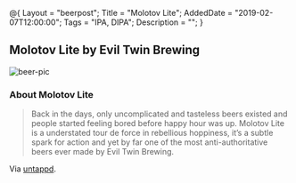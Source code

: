 @{ 
 Layout = "beerpost"; 
 Title = "Molotov Lite"; 
 AddedDate = "2019-02-07T12:00:00"; 
 Tags = "IPA, DIPA"; 
 Description = ""; 
 } 
 

## Molotov Lite by Evil Twin Brewing

![beer-pic]

### About Molotov Lite

> Back in the days, only uncomplicated and tasteless beers existed and people started feeling bored before happy hour was up. Molotov Lite is a understated tour de force in rebellious hoppiness, it’s a subtle spark for action and yet by far one of the most anti-authoritative beers ever made by Evil Twin Brewing.

Via [untappd][untappd-url].

[untappd-url]: <https://untappd.com/b/evil-twin-brewing-molotov-lite/888627>
[beer-pic]: https://jasonpowley.com/assets/img/2019-02-07-molotov-lite.jpeg "Molotov Lite by Evil Twin Brewing"
